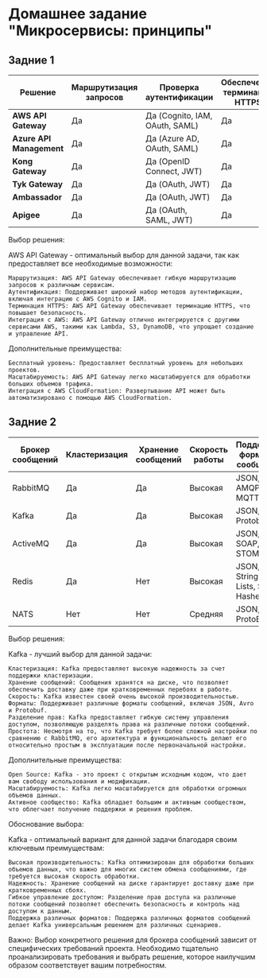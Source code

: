 # Домашнее задание "Микросервисы: принципы"

## Задние 1
 **Решение**         | **Маршрутизация запросов** | **Проверка аутентификации** | **Обеспечение терминации HTTPS** 
---------------------|----------------------------|-----------------------------|----------------------------------
 **AWS API Gateway**            | Да                         | Да (Cognito, IAM, OAuth, SAML)    | Да                               
 **Azure API Management**       | Да                         | Да (Azure AD, OAuth, SAML)        | Да                               
 **Kong Gateway**               | Да                         | Да (OpenID Connect, JWT)          | Да                               
 **Tyk Gateway**                | Да                         | Да (OAuth, JWT)                   | Да                               
 **Ambassador**                 | Да                         | Да (OAuth, JWT)                   | Да                               
 **Apigee**                     | Да                         | Да (OAuth, SAML, JWT)             | Да

Выбор решения:

AWS API Gateway - оптимальный выбор для данной задачи, так как предоставляет все необходимые возможности:

    Маршрутизация: AWS API Gateway обеспечивает гибкую маршрутизацию запросов к различным сервисам.
    Аутентификация: Поддерживает широкий набор методов аутентификации, включая интеграцию с AWS Cognito и IAM.
    Терминация HTTPS: AWS API Gateway обеспечивает терминацию HTTPS, что повышает безопасность.
    Интеграция с AWS: AWS API Gateway отлично интегрируется с другими сервисами AWS, такими как Lambda, S3, DynamoDB, что упрощает создание и управление API.

Дополнительные преимущества:

    Бесплатный уровень: Предоставляет бесплатный уровень для небольших проектов.
    Масштабируемость: AWS API Gateway легко масштабируется для обработки больших объемов трафика.
    Интеграция с AWS CloudFormation: Развертывание API может быть автоматизировано с помощью AWS CloudFormation.


## Задние 2

| Брокер сообщений | Кластеризация | Хранение сообщений | Скорость работы | Поддержка форматов сообщений | Разделение прав доступа | Простота эксплуатации |
|---|---|---|---|---|---|---|
| RabbitMQ | Да | Да | Высокая | JSON, XML, AMQP, MQTT | Да | Средняя |
| Kafka    | Да | Да | Высокая| JSON, Avro, Protobuf | Да | Сложная |
| ActiveMQ | Да | Да | Высокая | JSON, XML, SOAP, STOMP | Да | Средняя |
| Redis | Да | Нет | Высокая | JSON, Strings, Lists, Sets, Hashes | Нет | Высокая |
| NATS  | Нет | Нет | Средняя | JSON, ProtoBuf | Да | Средняя |


Выбор решения:

Kafka - лучший выбор для данной задачи:

    Кластеризация: Kafka предоставляет высокую надежность за счет поддержки кластеризации.
    Хранение сообщений: Сообщения хранятся на диске, что позволяет обеспечить доставку даже при кратковременных перебоях в работе.
    Скорость: Kafka известен своей очень высокой производительностью.
    Форматы: Поддерживает различные форматы сообщений, включая JSON, Avro и Protobuf.
    Разделение прав: Kafka предоставляет гибкую систему управления доступом, позволяющую разделять права на различные потоки сообщений.
    Простота: Несмотря на то, что Kafka требует более сложной настройки по сравнению с RabbitMQ, его архитектура и функциональность делают его относительно простым в эксплуатации после первоначальной настройки.

Дополнительные преимущества:

    Open Source: Kafka - это проект с открытым исходным кодом, что дает вам свободу использования и модификации.
    Масштабируемость: Kafka легко масштабируется для обработки огромных объемов данных.
    Активное сообщество: Kafka обладает большим и активным сообществом, что облегчает получение поддержки и решения проблем.

Обоснование выбора:

Kafka - оптимальный вариант для данной задачи благодаря своим ключевым преимуществам:

    Высокая производительность: Kafka оптимизирован для обработки больших объемов данных, что важно для многих систем обмена сообщениями, где требуется высокая скорость обработки.
    Надежность: Хранение сообщений на диске гарантирует доставку даже при кратковременных сбоях.
    Гибкое управление доступом: Разделение прав доступа на различные потоки сообщений позволяет обеспечить безопасность и контроль над доступом к данным.
    Поддержка различных форматов: Поддержка различных форматов сообщений делает Kafka универсальным решением для различных сценариев.

Важно: Выбор конкретного решения для брокера сообщений зависит от специфических требований проекта. Необходимо тщательно проанализировать требования и выбрать решение, которое наилучшим образом соответствует вашим потребностям.